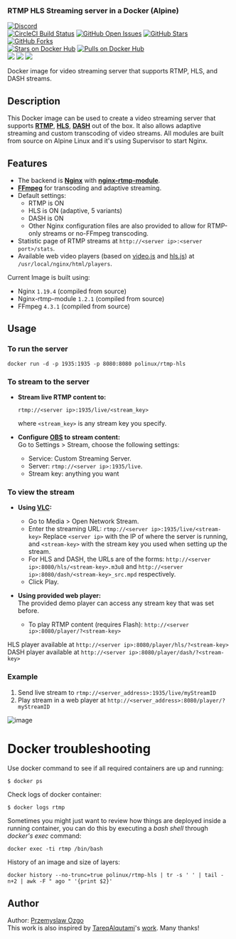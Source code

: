 ### RTMP HLS Streaming server in a Docker (Alpine)

[![Discord](https://img.shields.io/discord/720919856815276063)](https://discord.com/channels/720919856815276063/777186365921558569)  
[![CircleCI Build Status](https://img.shields.io/circleci/project/pozgo/docker-rtmp-hls/main.svg)](https://circleci.com/gh/pozgo/docker-rtmp-hls/tree/main)
[![GitHub Open Issues](https://img.shields.io/github/issues/pozgo/docker-rtmp-hls.svg)](https://github.com/pozgo/docker-rtmp-hls/issues)
[![GitHub Stars](https://img.shields.io/github/stars/pozgo/docker-rtmp-hls.svg)](https://github.com/pozgo/docker-rtmp-hls)
[![GitHub Forks](https://img.shields.io/github/forks/pozgo/docker-rtmp-hls.svg)](https://github.com/pozgo/docker-rtmp-hls)  
[![Stars on Docker Hub](https://img.shields.io/docker/stars/polinux/rtmp-hls.svg)](https://hub.docker.com/r/polinux/rtmp-hls)
[![Pulls on Docker Hub](https://img.shields.io/docker/pulls/polinux/rtmp-hls.svg)](https://hub.docker.com/r/polinux/rtmp-hls)  
[![](https://images.microbadger.com/badges/version/polinux/rtmp-hls.svg)](http://microbadger.com/images/polinux/rtmp-hls)
[![](https://images.microbadger.com/badges/license/polinux/rtmp-hls.svg)](http://microbadger.com/images/polinux/rtmp-hls)
[![](https://images.microbadger.com/badges/image/polinux/rtmp-hls.svg)](http://microbadger.com/images/polinux/rtmp-hls)  

Docker image for video streaming server that supports RTMP, HLS, and DASH streams.

## Description

This Docker image can be used to create a video streaming server that supports [**RTMP**](https://en.wikipedia.org/wiki/Real-Time_Messaging_Protocol), [**HLS**](https://en.wikipedia.org/wiki/HTTP_Live_Streaming), [**DASH**](https://en.wikipedia.org/wiki/Dynamic_Adaptive_Streaming_over_HTTP) out of the box. 
It also allows adaptive streaming and custom transcoding of video streams.
All modules are built from source on Alpine Linux and it's using Supervisor to start Nginx.

## Features
 * The backend is [**Nginx**](http://nginx.org/en/) with [**nginx-rtmp-module**](https://github.com/arut/nginx-rtmp-module).
 * [**FFmpeg**](https://www.ffmpeg.org/) for transcoding and adaptive streaming.
 * Default settings: 
	* RTMP is ON
	* HLS is ON (adaptive, 5 variants)
	* DASH is ON 
	* Other Nginx configuration files are also provided to allow for RTMP-only streams or no-FFmpeg transcoding. 
 * Statistic page of RTMP streams at `http://<server ip>:<server port>/stats`.
 * Available web video players (based on [video.js](https://videojs.com/) and [hls.js](https://github.com/video-dev/hls.js/)) at `/usr/local/nginx/html/players`. 

Current Image is built using:
 * Nginx `1.19.4` (compiled from source)
 * Nginx-rtmp-module `1.2.1` (compiled from source)
 * FFmpeg `4.3.1` (compiled from source)


## Usage

### To run the server
```
docker run -d -p 1935:1935 -p 8080:8080 polinux/rtmp-hls
```

### To stream to the server
 * **Stream live RTMP content to:**
	```
	rtmp://<server ip>:1935/live/<stream_key>
	```
	where `<stream_key>` is any stream key you specify.

 * **Configure [OBS](https://obsproject.com/) to stream content:** <br />
Go to Settings > Stream, choose the following settings:
   * Service: Custom Streaming Server.
   * Server: `rtmp://<server ip>:1935/live`. 
   * Stream key: anything you want

### To view the stream
 * **Using [VLC](https://www.videolan.org/vlc/index.html):**
	 * Go to Media > Open Network Stream.
	 * Enter the streaming URL: `rtmp://<server ip>:1935/live/<stream-key>`
	   Replace `<server ip>` with the IP of where the server is running, and
	   `<stream-key>` with the stream key you used when setting up the stream.
	 * For HLS and DASH, the URLs are of the forms: 
	 `http://<server ip>:8080/hls/<stream-key>.m3u8` and 
	 `http://<server ip>:8080/dash/<stream-key>_src.mpd` respectively.
	 * Click Play.

* **Using provided web player:** <br/>
The provided demo player can access any stream key that was set before.
	* To play RTMP content (requires Flash): `http://<server ip>:8080/player/?<stream-key>`

HLS player available at `http://<server ip>:8080/player/hls/?<stream-key>`  
DASH player available at `http://<server ip>:8080/player/dash/?<stream-key>`

### Example

1. Send live stream to `rtmp://<server_address>:1935/live/myStreamID`
2. Play stream in a web player at `http://<server_address>:8080/player/?myStreamID`

![image](images/example.gif)

Docker troubleshooting
======================

Use docker command to see if all required containers are up and running:
```
$ docker ps
```

Check logs of docker container:
```
$ docker logs rtmp
```

Sometimes you might just want to review how things are deployed inside a running
 container, you can do this by executing a _bash shell_ through _docker's
 exec_ command:
```
docker exec -ti rtmp /bin/bash
```

History of an image and size of layers:
```
docker history --no-trunc=true polinux/rtmp-hls | tr -s ' ' | tail -n+2 | awk -F " ago " '{print $2}'
```

## Author

Author: [Przemyslaw Ozgo](linux@ozgo.info)  
This work is also inspired by [TareqAlqutami](https://github.com/TareqAlqutami)'s [work](https://github.com/TareqAlqutami/rtmp-hls-server). Many thanks!
